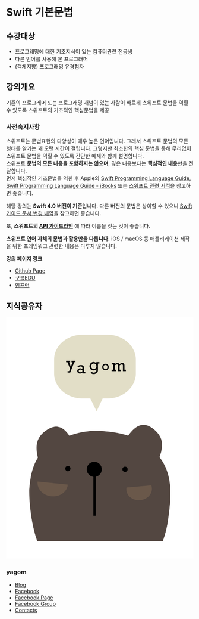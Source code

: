 # Swift 기본문법 

## 수강대상
* 프로그래밍에 대한 기초지식이 있는 컴퓨터관련 전공생
* 다른 언어를 사용해 본 프로그래머
* (객체지향) 프로그래밍 유경험자

## 강의개요
기존의 프로그래머 또는 프로그래밍 개념이 있는 사람이 빠르게 스위프트 문법을 익힐 수 있도록 스위프트의 기초적인 핵심문법을 제공

### 사전숙지사항
스위프트는 문법표현의 다양성이 매우 높은 언어입니다. 그래서 스위프트 문법의 모든 형태를 알기는 꽤 오랜 시간이 걸립니다. 그렇지만 최소한의 핵심 문법을 통해 무리없이 스위프트 문법을 익힐 수 있도록 간단한 예제와 함께 설명합니다.   
스위프트 **문법의 모든 내용을 포함하지는 않으며**, 깊은 내용보다는 **핵심적인 내용**만을 전달합니다.     
먼저 핵심적인 기초문법을 익힌 후 Apple의 [Swift Programming Language Guide](https://developer.apple.com/library/content/documentation/Swift/Conceptual/Swift_Programming_Language/TheBasics.html), [Swift Programming Language Guide - iBooks](https://itunes.apple.com/kr/book/swift-programming-language/id881256329?mt=11) 또는 [스위프트 관련 서적](http://book.naver.com/search/search.nhn?sm=sta_hty.book&sug=&where=nexearch&query=스위프트+프로그래밍)을 참고하면 좋습니다.

해당 강의는 **Swift 4.0 버전이 기준**입니다.
다른 버전의 문법은 상이할 수 있으니 [Swift 가이드 문서 변경 내역](https://developer.apple.com/library/content/documentation/Swift/Conceptual/Swift_Programming_Language/RevisionHistory.html)을 참고하면 좋습니다.

또, **스위프트의 [API 가이드라인](https://swift.org/documentation/api-design-guidelines/)** 에 따라 이름을 짓는 것이 좋습니다.

**스위프트 언어 자체의 문법과 활용만을 다룹니다.** iOS / macOS 등 애플리케이션 제작을 위한 프레임워크 관련한 내용은 다루지 않습니다.

__강의 페이지 링크__

* [Github Page](https://yagom.github.io/swift_basic)
* [구름EDU](https://edu.goorm.io/lecture/1141/%EC%95%BC%EA%B3%B0%EC%9D%98-%EC%8A%A4%EC%9C%84%ED%94%84%ED%8A%B8-%ED%94%84%EB%A1%9C%EA%B7%B8%EB%9E%98%EB%B0%8D)
* [인프런](https://www.inflearn.com/course/%EC%8A%A4%EC%9C%84%ED%94%84%ED%8A%B8-%EA%B8%B0%EB%B3%B8-%EB%AC%B8%EB%B2%95/)

## 지식공유자

![yagom](images/yagom.png)

### yagom  
* [Blog](http://blog.yagom.net)
* [Facebook](https://fb.com/yagomsoft)
* [Facebook Page](https://fb.com/yagompage)
* [Facebook Group](https://fb.com/groups/yagom)
* [Contacts](https://yagom.github.io/contacts)
